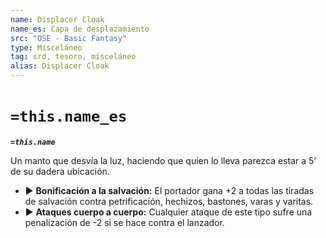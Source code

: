```yaml
---
name: Displacer Cloak
name_es: Capa de desplazamiento
src: "OSE - Basic Fantasy"
type: Misceláneo
tag: srd, tesoro, misceláneo
alias: Displacer Cloak
---
```

# `=this.name_es` 

**_`=this.name`_**

Un manto que desvía la luz, haciendo que quien lo lleva parezca estar a 5’ de su dadera ubicación. 
- ▶ **Bonificación a la salvación:** El portador gana +2 a todas las tiradas de salvación contra petrificación, hechizos, bastones, varas y varitas. 
- ▶ **Ataques cuerpo a cuerpo:** Cualquier ataque de este tipo sufre una penalización de -2 si se hace contra el lanzador.

